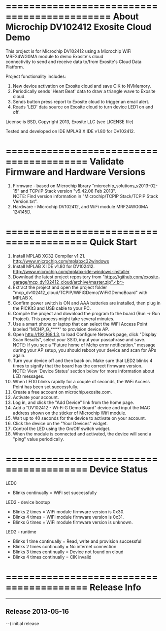 ============================================
About Microchip DV102412 Exosite Cloud Demo
============================================
This project is for Microchip DV102412 using a Microchip WiFi MRF24WG0MA module to demo Exosite's cloud<br>
connectivity to send and receive data to/from Exosite's Cloud Data Platform.<br>

Project functionality includes:<br>
1) New device activation on Exosite cloud and save CIK to NVMemory.<br>
2) Periodically sends 'Heart Beat' data to draw a triangle wave to Exosite cloud.<br>
3) Sends button press report to Exosite cloud to trigger an email alert.<br>
4) Reads 'LED' data source on Exosite cloud to turn device LED1 on and off.<br>

License is BSD, Copyright 2013, Exosite LLC (see LICENSE file)

Tested and developed on IDE MPLAB X IDE v1.80 for DV102412.<br>

========================================
Validate Firmware and Hardware Versions
========================================
1) Firmware - based on Microchip library "microchip_solutions_v2013-02-15" and TCP/IP Stack version "v5.42.06 Feb 2013".<br>
NOTE: Find version information in "Microchip/TCPIP Stack/TCPIP Stack Version.txt".<br>
2) Hardware - Microchip DV102412, and WiFi module MRF24WG0MA 124145D.<br>

========================================
Quick Start
========================================
1) Install MPLAB XC32 Compiler v1.21.<br>
http://www.microchip.com/mplabxc32windows <br>
2) Install MPLAB X IDE v1.80 for DV102412.<br>
http://www.microchip.com/mplabx-ide-windows-installer <br>
3) Download the latest project repository from "https://github.com/exosite-garage/mcp_dv102412_cloud/archive/master.zip".<br>
4) Extract the project and open the project folder "mcp_dv102412_cloud/TCPIP/WiFiGDemo/WiFiGDemoBoard" with MPLAB X.<br>
5) Confirm power switch is ON and AAA batteries are installed, then plug in the PICKit3 and USB cable to your PC.<br>
6) Compile the project and download the program to the board (Run -> Run Project). This process might take several minutes.<br>
7) Use a smart phone or laptop that can select the WiFi Access Point labeled "MCHP_G_****" to provision device AP.<br>
8) Open http://192.168.1.3, to load Configure Network page, click "Display Scan Results", select your SSID, input your passphrase and save.<br>
NOTE: If you see a "Future home of Mchp error notification." message during your AP setup, you should reboot your device and scan for APs again.<br>
9) Turn your device off and then back on. Make sure that LED2 blinks 4 times to signify that the board has the correct firmware version.<br>
NOTE: View 'Device Status' section below for more information about LED messages.<br>
10) When LED0 blinks rapidly for a couple of seconds, the WiFi Access Point has been set successfully.<br>
11) Create a free account on microchip.exosite.com.<br>
12) Activate your account.<br>
13) Log in, and click the "Add Device" link from the home page.<br>
14) Add a "DV102412 - Wi-Fi G Demo Board" device and input the MAC address shown on the sticker of Microchip Wifi module.<br>
15) Wait up to 40 seconds for the device to activate on your account.<br>
16) Click the device on the "Your Devices" widget.<br>
17) Control the LED using the On/Off switch widget.<br>
18) When the module is connected and activated, the device will send a "ping" value periodically.<br>

========================================
Device Status
========================================
LED0
- Blinks continually = WiFi set successfully

LED2 - device bootup
- Blinks 2 times = WiFi module firmware version is 0x30.
- Blinks 4 times = WiFi module firmware version is 0x31.
- Blinks 6 times = WiFi module firmware version is unknown.

LED2 - runtime
- Blinks 1 time continually = Read, write and provision successful
- Blinks 2 times continually = No internet connection
- Blinks 3 times continually = Device not found on cloud
- Blinks 4 times continually = CIK invalid

========================================
Release Info
========================================
----------------------------------------
Release 2013-05-16
----------------------------------------
--) initial release<br>


